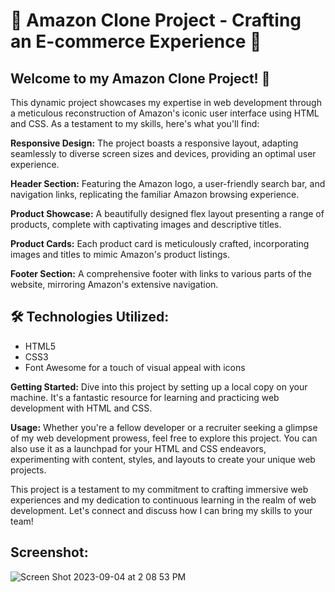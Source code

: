 # 🌟 Amazon Clone Project - Crafting an E-commerce Experience 🌟

## Welcome to my Amazon Clone Project! 🚀
This dynamic project showcases my expertise in web development through a meticulous reconstruction of Amazon's iconic user interface using HTML and CSS. As a testament to my skills, here's what you'll find:

**Responsive Design:** The project boasts a responsive layout, adapting seamlessly to diverse screen sizes and devices, providing an optimal user experience.

**Header Section:** Featuring the Amazon logo, a user-friendly search bar, and navigation links, replicating the familiar Amazon browsing experience.

**Product Showcase:** A beautifully designed flex layout presenting a range of products, complete with captivating images and descriptive titles.

**Product Cards:** Each product card is meticulously crafted, incorporating images and titles to mimic Amazon's product listings.

**Footer Section:** A comprehensive footer with links to various parts of the website, mirroring Amazon's extensive navigation.

## 🛠️ Technologies Utilized:

- HTML5
- CSS3
- Font Awesome for a touch of visual appeal with icons

**Getting Started:** Dive into this project by setting up a local copy on your machine. It's a fantastic resource for learning and practicing web development with HTML and CSS.

**Usage:** Whether you're a fellow developer or a recruiter seeking a glimpse of my web development prowess, feel free to explore this project. You can also use it as a launchpad for your HTML and CSS endeavors, experimenting with content, styles, and layouts to create your unique web projects.

This project is a testament to my commitment to crafting immersive web experiences and my dedication to continuous learning in the realm of web development. Let's connect and discuss how I can bring my skills to your team!

## Screenshot:

![Screen Shot 2023-09-04 at 2 08 53 PM](https://github.com/sr2498/Website_Project/assets/134464080/7a955a7b-2f03-4e90-82d3-ae80f22a2f88)
